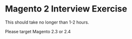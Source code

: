 # Magento 2 Interview Exercise

This should take no longer than 1-2 hours.

Please target Magento 2.3 or 2.4

